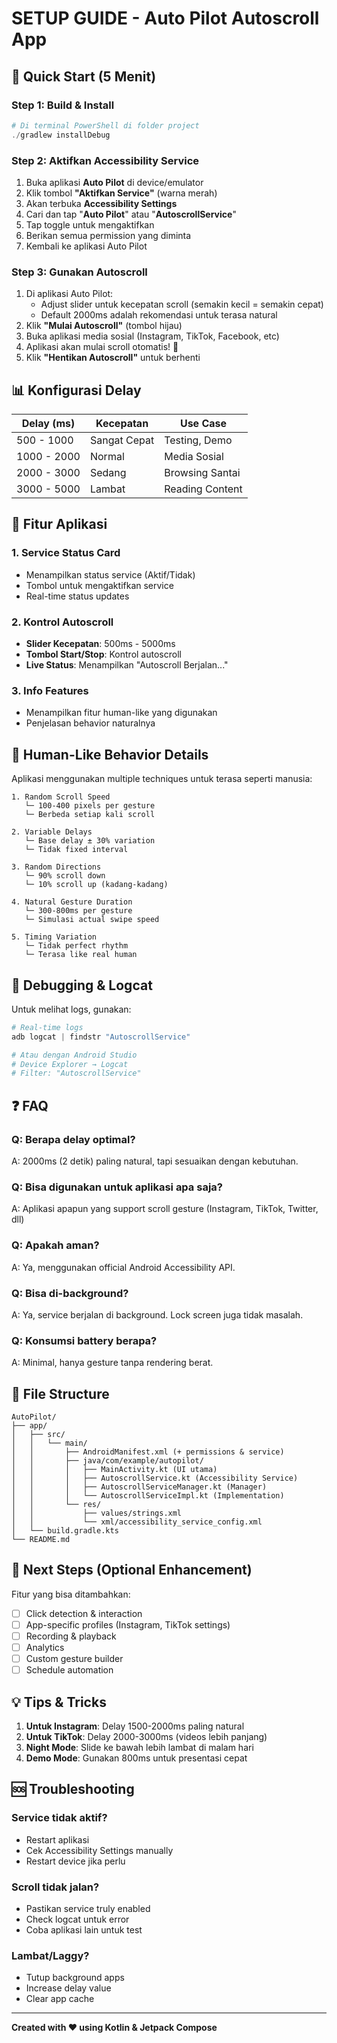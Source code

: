# SETUP GUIDE - Auto Pilot Autoscroll App

## 🚀 Quick Start (5 Menit)

### Step 1: Build & Install
```powershell
# Di terminal PowerShell di folder project
./gradlew installDebug
```

### Step 2: Aktifkan Accessibility Service
1. Buka aplikasi **Auto Pilot** di device/emulator
2. Klik tombol **"Aktifkan Service"** (warna merah)
3. Akan terbuka **Accessibility Settings**
4. Cari dan tap "**Auto Pilot**" atau "**AutoscrollService**"
5. Tap toggle untuk mengaktifkan
6. Berikan semua permission yang diminta
7. Kembali ke aplikasi Auto Pilot

### Step 3: Gunakan Autoscroll
1. Di aplikasi Auto Pilot:
   - Adjust slider untuk kecepatan scroll (semakin kecil = semakin cepat)
   - Default 2000ms adalah rekomendasi untuk terasa natural
2. Klik **"Mulai Autoscroll"** (tombol hijau)
3. Buka aplikasi media sosial (Instagram, TikTok, Facebook, etc)
4. Aplikasi akan mulai scroll otomatis! 🎉
5. Klik **"Hentikan Autoscroll"** untuk berhenti

## 📊 Konfigurasi Delay

| Delay (ms) | Kecepatan | Use Case |
|-----------|-----------|----------|
| 500 - 1000 | Sangat Cepat | Testing, Demo |
| 1000 - 2000 | Normal | Media Sosial |
| 2000 - 3000 | Sedang | Browsing Santai |
| 3000 - 5000 | Lambat | Reading Content |

## 🎨 Fitur Aplikasi

### 1. Service Status Card
- Menampilkan status service (Aktif/Tidak)
- Tombol untuk mengaktifkan service
- Real-time status updates

### 2. Kontrol Autoscroll
- **Slider Kecepatan**: 500ms - 5000ms
- **Tombol Start/Stop**: Kontrol autoscroll
- **Live Status**: Menampilkan "Autoscroll Berjalan..."

### 3. Info Features
- Menampilkan fitur human-like yang digunakan
- Penjelasan behavior naturalnya

## 🔧 Human-Like Behavior Details

Aplikasi menggunakan multiple techniques untuk terasa seperti manusia:

```
1. Random Scroll Speed
   └─ 100-400 pixels per gesture
   └─ Berbeda setiap kali scroll

2. Variable Delays
   └─ Base delay ± 30% variation
   └─ Tidak fixed interval

3. Random Directions
   └─ 90% scroll down
   └─ 10% scroll up (kadang-kadang)

4. Natural Gesture Duration
   └─ 300-800ms per gesture
   └─ Simulasi actual swipe speed

5. Timing Variation
   └─ Tidak perfect rhythm
   └─ Terasa like real human
```

## 🐛 Debugging & Logcat

Untuk melihat logs, gunakan:
```powershell
# Real-time logs
adb logcat | findstr "AutoscrollService"

# Atau dengan Android Studio
# Device Explorer → Logcat
# Filter: "AutoscrollService"
```

## ❓ FAQ

### Q: Berapa delay optimal?
A: 2000ms (2 detik) paling natural, tapi sesuaikan dengan kebutuhan.

### Q: Bisa digunakan untuk aplikasi apa saja?
A: Aplikasi apapun yang support scroll gesture (Instagram, TikTok, Twitter, dll)

### Q: Apakah aman?
A: Ya, menggunakan official Android Accessibility API.

### Q: Bisa di-background?
A: Ya, service berjalan di background. Lock screen juga tidak masalah.

### Q: Konsumsi battery berapa?
A: Minimal, hanya gesture tanpa rendering berat.

## 📝 File Structure

```
AutoPilot/
├── app/
│   ├── src/
│   │   └── main/
│   │       ├── AndroidManifest.xml (+ permissions & service)
│   │       ├── java/com/example/autopilot/
│   │       │   ├── MainActivity.kt (UI utama)
│   │       │   ├── AutoscrollService.kt (Accessibility Service)
│   │       │   ├── AutoscrollServiceManager.kt (Manager)
│   │       │   └── AutoscrollServiceImpl.kt (Implementation)
│   │       └── res/
│   │           ├── values/strings.xml
│   │           └── xml/accessibility_service_config.xml
│   └── build.gradle.kts
└── README.md
```

## 🎯 Next Steps (Optional Enhancement)

Fitur yang bisa ditambahkan:
- [ ] Click detection & interaction
- [ ] App-specific profiles (Instagram, TikTok settings)
- [ ] Recording & playback
- [ ] Analytics
- [ ] Custom gesture builder
- [ ] Schedule automation

## 💡 Tips & Tricks

1. **Untuk Instagram**: Delay 1500-2000ms paling natural
2. **Untuk TikTok**: Delay 2000-3000ms (videos lebih panjang)
3. **Night Mode**: Slide ke bawah lebih lambat di malam hari
4. **Demo Mode**: Gunakan 800ms untuk presentasi cepat

## 🆘 Troubleshooting

### Service tidak aktif?
- Restart aplikasi
- Cek Accessibility Settings manually
- Restart device jika perlu

### Scroll tidak jalan?
- Pastikan service truly enabled
- Check logcat untuk error
- Coba aplikasi lain untuk test

### Lambat/Laggy?
- Tutup background apps
- Increase delay value
- Clear app cache

---
**Created with ❤️ using Kotlin & Jetpack Compose**
